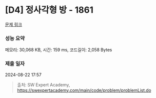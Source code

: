 # [D4] 정사각형 방 - 1861 

[문제 링크](https://swexpertacademy.com/main/code/problem/problemDetail.do?contestProbId=AV5LtJYKDzsDFAXc) 

### 성능 요약

메모리: 30,068 KB, 시간: 159 ms, 코드길이: 2,058 Bytes

### 제출 일자

2024-08-22 17:57



> 출처: SW Expert Academy, https://swexpertacademy.com/main/code/problem/problemList.do